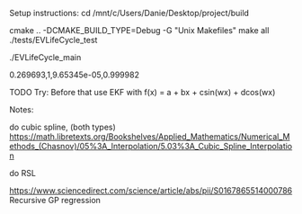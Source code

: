 

Setup instructions:
cd /mnt/c/Users/Danie/Desktop/project/build

cmake .. -DCMAKE_BUILD_TYPE=Debug -G "Unix Makefiles"
make all
./tests/EVLifeCycle_test

./EVLifeCycle_main

0.269693,1,9.65345e-05,0.999982

TODO Try:
Before that use EKF with
f(x) = a + bx + csin(wx) + dcos(wx)

Notes:

do cubic spline, (both types)
https://math.libretexts.org/Bookshelves/Applied_Mathematics/Numerical_Methods_(Chasnov)/05%3A_Interpolation/5.03%3A_Cubic_Spline_Interpolation

do RSL

https://www.sciencedirect.com/science/article/abs/pii/S0167865514000786
Recursive GP regression 

